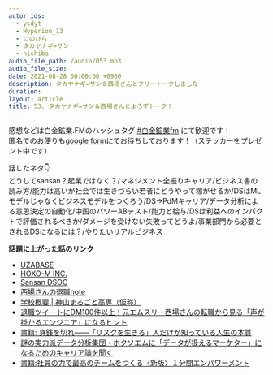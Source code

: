 ```yaml
---
actor_ids:
  - ysdyt
  - Hyperion_13
  - にのぴら
  - タカヤナギ=サン
  - nishiba
audio_file_path: /audio/053.mp3
audio_file_size: 
date: 2021-08-28 00:00:00 +0900
description: タカヤナギ=サン＆西場さんとフリートークしました
duration: 
layout: article
title: 53. タカヤナギ=サン＆西場さんとよろずトーク！
---
```


感想などは白金鉱業.FMのハッシュタグ [#白金鉱業fm](https://twitter.com/search?q=%23%E7%99%BD%E9%87%91%E9%89%B1%E6%A5%ADfm&src=typed_query) にて歓迎です！  
匿名でのお便りも[google form](https://forms.gle/pRVNhjrhk8F88T228)にてお待ちしております！（ステッカーをプレゼント中です）  

話したネタ👇  
どうしてsansan？起業ではなく？/マネジメント全振りキャリア/ビジネス書の読み方/能力は高いが社会では生きづらい若者にどうやって稼がせるか/DSはMLモデルじゃなくビジネスモデルをつくろう/DS→PdMキャリア/データ分析による意思決定の自動化/中国のパワーABテスト/能力と給与/DSは利益へのインパクトで評価されるべきか/ダメージを受けない失敗ってどうよ/事業部門から必要とされるDSになるには？/やりたいリアルビジネス  

**話題に上がった話のリンク**

- [UZABASE](https://www.uzabase.com/jp/)
- [HOXO-M INC.](https://hoxo-m.com/)
- [Sansan DSOC](https://sansan-dsoc.com/)
- [西場さんの退職note](https://note.com/nishiba/n/na0df3d8930c7)
- [学校概要 | 神山まるごと高専（仮称）](https://kamiyama-marugoto.com/about/)
- [退職ツイートにDM100件以上！元エムスリー西場さんの転職から見る「声が掛かるエンジニア」になるヒント](https://type.jp/et/feature/17102/)
- [書籍: 身銭を切れ――「リスクを生きる」人だけが知っている人生の本質](https://amzn.to/3iJO5G6)
- [謎の実力派データ分析集団・ホクソエムに「データが扱えるマーケター」になるためのキャリア論を聞く](https://manamina.valuesccg.com/articles/1009)
- [書籍:社員の力で最高のチームをつくる〈新版〉１分間エンパワーメント ](https://amzn.to/3CQM0jW)





